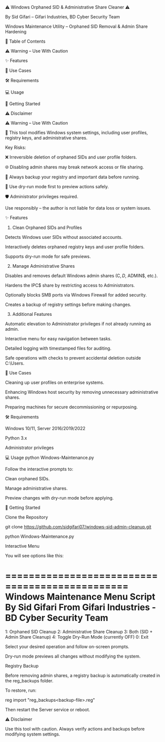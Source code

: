 ⚠️ Windows Orphaned SID & Administrative Share Cleaner ⚠️

By Sid Gifari – Gifari Industries, BD Cyber Security Team

Windows Maintenance Utility – Orphaned SID Removal & Admin Share Hardening

📌 Table of Contents

⚠️ Warning – Use With Caution

✨ Features

🎯 Use Cases

🛠 Requirements

💻 Usage

🚀 Getting Started

⚠️ Disclaimer

⚠️ Warning – Use With Caution

🚨 This tool modifies Windows system settings, including user profiles, registry keys, and administrative shares.

Key Risks:

❌ Irreversible deletion of orphaned SIDs and user profile folders.

🌐 Disabling admin shares may break network access or file sharing.

💾 Always backup your registry and important data before running.

👀 Use dry-run mode first to preview actions safely.

🛡️ Administrator privileges required.

Use responsibly – the author is not liable for data loss or system issues.

✨ Features
1. Clean Orphaned SIDs and Profiles

Detects Windows user SIDs without associated accounts.

Interactively deletes orphaned registry keys and user profile folders.

Supports dry-run mode for safe previews.

2. Manage Administrative Shares

Disables and removes default Windows admin shares (C$, D$, ADMIN$, etc.).

Hardens the IPC$ share by restricting access to Administrators.

Optionally blocks SMB ports via Windows Firewall for added security.

Creates a backup of registry settings before making changes.

3. Additional Features

Automatic elevation to Administrator privileges if not already running as admin.

Interactive menu for easy navigation between tasks.

Detailed logging with timestamped files for auditing.

Safe operations with checks to prevent accidental deletion outside C:\Users.

🎯 Use Cases

Cleaning up user profiles on enterprise systems.

Enhancing Windows host security by removing unnecessary administrative shares.

Preparing machines for secure decommissioning or repurposing.

🛠 Requirements

Windows 10/11, Server 2016/2019/2022

Python 3.x

Administrator privileges

💻 Usage
python Windows-Maintenance.py


Follow the interactive prompts to:

Clean orphaned SIDs.

Manage administrative shares.

Preview changes with dry-run mode before applying.

🚀 Getting Started

Clone the Repository

git clone https://github.com/sidgifari07/windows-sid-admin-cleanup.git

python Windows-Maintenance.py


Interactive Menu

You will see options like this:

===============================================
Windows Maintenance Menu Script By Sid Gifari
From Gifari Industries - BD Cyber Security Team
===============================================
1: Orphaned SID Cleanup
2: Administrative Share Cleanup
3: Both (SID + Admin Share Cleanup)
4: Toggle Dry-Run Mode (currently OFF)
0: Exit


Select your desired operation and follow on-screen prompts.

Dry-run mode previews all changes without modifying the system.

Registry Backup

Before removing admin shares, a registry backup is automatically created in the reg_backups folder.

To restore, run:

reg import "reg_backups\<backup-file>.reg"


Then restart the Server service or reboot.

⚠️ Disclaimer

Use this tool with caution. Always verify actions and backups before modifying system settings.
